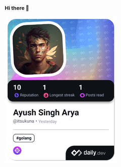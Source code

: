 ### Hi there 👋
<a href="https://app.daily.dev/itsukuna"><img src="./devcard.png" width="356" alt="Francesco's Dev Card"/></a>

<!--
**itsayusharya/itsayusharya** is a ✨ _special_ ✨ repository because its `README.md` (this file) appears on your GitHub profile.

Here are some ideas to get you started:

- 🔭 I’m currently working on ...
- 🌱 I’m currently learning ...
- 👯 I’m looking to collaborate on ...
- 🤔 I’m looking for help with ...
- 💬 Ask me about ...
- 📫 How to reach me: ...
- 😄 Pronouns: ...
- ⚡ Fun fact: ...
-->
